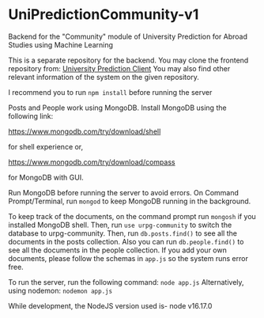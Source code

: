 # UniPredictionCommunity-v1
Backend for the "Community" module of University Prediction for Abroad Studies using Machine Learning

This is a separate repository for the backend. You may clone the frontend repository from:
[University Prediction Client](https://github.com/kadulkaryash71/UniRecommendationClient.git "Pull and Run this repository separately")
You may also find other relevant information of the system on the given repository. 

I recommend you to run
`npm install`
before running the server

Posts and People work using MongoDB. Install MongoDB using the following link:

https://www.mongodb.com/try/download/shell

for shell experience or,

https://www.mongodb.com/try/download/compass

for MongoDB with GUI.

Run MongoDB before running the server to avoid errors.
On Command Prompt/Terminal, run `mongod` to keep MongoDB running in the background.

To keep track of the documents, on the command prompt run `mongosh` if you installed MongoDB shell.
Then, run `use urpg-community` to switch the database to urpg-community.
Then, run `db.posts.find()` to see all the documents in the posts collection.
Also you can run `db.people.find()` to see all the documents in the people collection.
If you add your own documents, please follow the schemas in `app.js` so the system runs error free.

To run the server, run the following command:
`node app.js`
Alternatively, using nodemon:
`nodemon app.js`

While development, the NodeJS version used is- node v16.17.0

